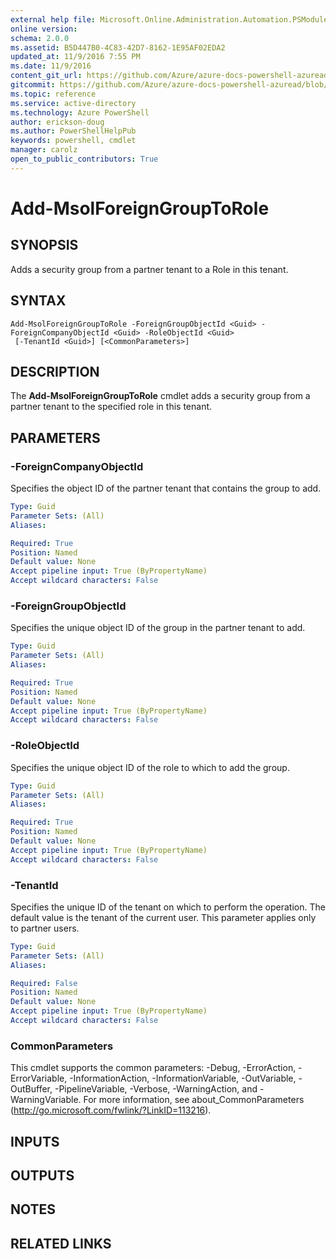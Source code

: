 ```yaml
---
external help file: Microsoft.Online.Administration.Automation.PSModule.dll-Help.xml
online version:
schema: 2.0.0
ms.assetid: B5D447B0-4C83-42D7-8162-1E95AF02EDA2
updated_at: 11/9/2016 7:55 PM
ms.date: 11/9/2016
content_git_url: https://github.com/Azure/azure-docs-powershell-azuread/blob/master/Azure%20AD%20Cmdlets/MSOnline/v1/Add-MsolForeignGroupToRole.md
gitcommit: https://github.com/Azure/azure-docs-powershell-azuread/blob/2ed1dc4a4cad9328c634640b8f50d00798f6278b/Azure%20AD%20Cmdlets/MSOnline/v1/Add-MsolForeignGroupToRole.md
ms.topic: reference
ms.service: active-directory
ms.technology: Azure PowerShell
author: erickson-doug
ms.author: PowerShellHelpPub
keywords: powershell, cmdlet
manager: carolz
open_to_public_contributors: True
---
```


# Add-MsolForeignGroupToRole

## SYNOPSIS
Adds a security group from a partner tenant to a Role in this tenant.

## SYNTAX

```
Add-MsolForeignGroupToRole -ForeignGroupObjectId <Guid> -ForeignCompanyObjectId <Guid> -RoleObjectId <Guid>
 [-TenantId <Guid>] [<CommonParameters>]
```

## DESCRIPTION
The **Add-MsolForeignGroupToRole** cmdlet adds a security group from a partner tenant to the specified role in this tenant.

## PARAMETERS

### -ForeignCompanyObjectId
Specifies the object ID of the partner tenant that contains the group to add.

```yaml
Type: Guid
Parameter Sets: (All)
Aliases:

Required: True
Position: Named
Default value: None
Accept pipeline input: True (ByPropertyName)
Accept wildcard characters: False
```

### -ForeignGroupObjectId
Specifies the unique object ID of the group in the partner tenant to add.

```yaml
Type: Guid
Parameter Sets: (All)
Aliases:

Required: True
Position: Named
Default value: None
Accept pipeline input: True (ByPropertyName)
Accept wildcard characters: False
```

### -RoleObjectId
Specifies the unique object ID of the role to which to add the group.

```yaml
Type: Guid
Parameter Sets: (All)
Aliases:

Required: True
Position: Named
Default value: None
Accept pipeline input: True (ByPropertyName)
Accept wildcard characters: False
```

### -TenantId
Specifies the unique ID of the tenant on which to perform the operation.
The default value is the tenant of the current user.
This parameter applies only to partner users.

```yaml
Type: Guid
Parameter Sets: (All)
Aliases:

Required: False
Position: Named
Default value: None
Accept pipeline input: True (ByPropertyName)
Accept wildcard characters: False
```

### CommonParameters
This cmdlet supports the common parameters: -Debug, -ErrorAction, -ErrorVariable, -InformationAction, -InformationVariable, -OutVariable, -OutBuffer, -PipelineVariable, -Verbose, -WarningAction, and -WarningVariable. For more information, see about_CommonParameters (http://go.microsoft.com/fwlink/?LinkID=113216).

## INPUTS

## OUTPUTS

## NOTES

## RELATED LINKS
